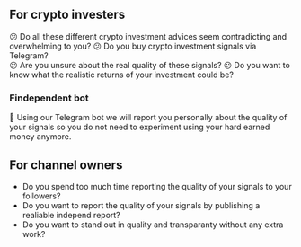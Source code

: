 ## For crypto investers
:confused: Do all these different crypto investment advices seem contradicting and overwhelming to you?
:confused: Do you buy crypto investment signals via Telegram?<br>
:confused: Are you unsure about the real quality of these signals?
:confused: Do you want to know what the realistic returns of your investment could be?

 
### Findependent bot
:rocket: Using our Telegram bot we will report you personally about the quality of your signals so you do not need to experiment using your hard earned money anymore.
 
## For channel owners
- Do you spend too much time reporting the quality of your signals to your followers?
- Do you want to report the quality of your signals by publishing a realiable independ report?
- Do you want to stand out in quality and transparanty without any extra work?
